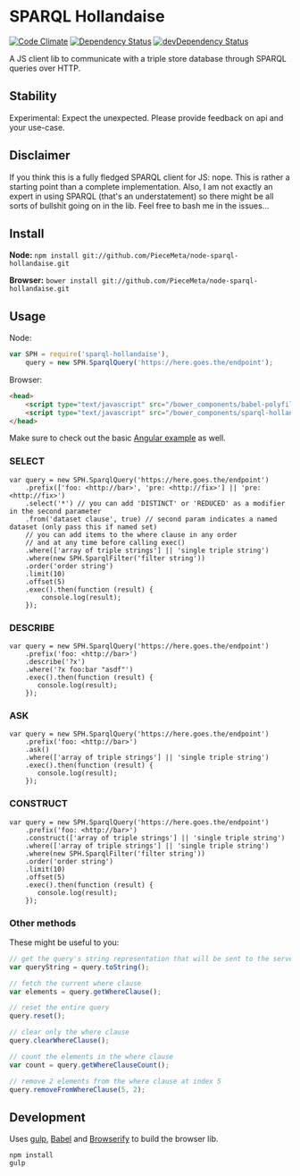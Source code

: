 # SPARQL Hollandaise

[![Code Climate](https://codeclimate.com/github/PieceMeta/node-sparql-hollandaise/badges/gpa.svg)](https://codeclimate.com/github/PieceMeta/node-sparql-hollandaise) [![Dependency Status](https://david-dm.org/PieceMeta/node-sparql-hollandaise.svg)](https://david-dm.org/PieceMeta/node-sparql-hollandaise) [![devDependency Status](https://david-dm.org/PieceMeta/node-sparql-hollandaise/dev-status.svg)](https://david-dm.org/PieceMeta/node-sparql-hollandaise#info=devDependencies)

A JS client lib to communicate with a triple store database through SPARQL queries over HTTP.

## Stability

Experimental: Expect the unexpected. Please provide feedback on api and your use-case.

## Disclaimer

If you think this is a fully fledged SPARQL client for JS: nope. This is rather a starting point than a complete implementation. Also, I am not exactly an expert in using SPARQL (that's an understatement) so there might be all sorts of bullshit going on in the lib. Feel free to bash me in the issues...

## Install

**Node:** ``npm install git://github.com/PieceMeta/node-sparql-hollandaise.git``

**Browser:** ``bower install git://github.com/PieceMeta/node-sparql-hollandaise.git``

## Usage

Node:
```javascript
var SPH = require('sparql-hollandaise'),
    query = new SPH.SparqlQuery('https://here.goes.the/endpoint');
```

Browser:
```html
<head>
    <script type="text/javascript" src="/bower_components/babel-polyfill/browser-polyfill.js"></script>
    <script type="text/javascript" src="/bower_components/sparql-hollandaise/dist/sparql-hollandaise.js"></script>
</head>
```

Make sure to check out the basic [Angular example](https://github.com/PieceMeta/ng-sparql-hollandaise-example) as well.

### SELECT
```
var query = new SPH.SparqlQuery('https://here.goes.the/endpoint')
    .prefix(['foo: <http://bar>', 'pre: <http://fix>'] || 'pre: <http://fix>')
    .select('*') // you can add 'DISTINCT' or 'REDUCED' as a modifier in the second parameter
    .from('dataset clause', true) // second param indicates a named dataset (only pass this if named set)
    // you can add items to the where clause in any order
    // and at any time before calling exec()
    .where(['array of triple strings'] || 'single triple string')
    .where(new SPH.SparqlFilter('filter string'))
    .order('order string')
    .limit(10)
    .offset(5)
    .exec().then(function (result) {
        console.log(result);
    });
```

### DESCRIBE
```
var query = new SPH.SparqlQuery('https://here.goes.the/endpoint')
    .prefix('foo: <http://bar>')
    .describe('?x')
    .where('?x foo:bar "asdf"')
    .exec().then(function (result) {
       console.log(result);
    });
```
    
### ASK
```
var query = new SPH.SparqlQuery('https://here.goes.the/endpoint')
    .prefix('foo: <http://bar>')
    .ask()
    .where(['array of triple strings'] || 'single triple string')
    .exec().then(function (result) {
       console.log(result);
    });
```
    
### CONSTRUCT
```
var query = new SPH.SparqlQuery('https://here.goes.the/endpoint')
    .prefix('foo: <http://bar>')
    .construct(['array of triple strings'] || 'single triple string')
    .where(['array of triple strings'] || 'single triple string')
    .where(new SPH.SparqlFilter('filter string'))
    .order('order string')
    .limit(10)
    .offset(5)
    .exec().then(function (result) {
       console.log(result);
    });
```

### Other methods

These might be useful to you:

```javascript
// get the query's string representation that will be sent to the server
var queryString = query.toString();

// fetch the current where clause
var elements = query.getWhereClause();

// reset the entire query
query.reset();

// clear only the where clause
query.clearWhereClause();

// count the elements in the where clause
var count = query.getWhereClauseCount();

// remove 2 elements from the where clause at index 5
query.removeFromWhereClause(5, 2);
```

## Development

Uses [gulp](http://gulpjs.com/), [Babel](https://babeljs.io/) and [Browserify](http://browserify.org/) to build the browser lib.

```
npm install
gulp
```
